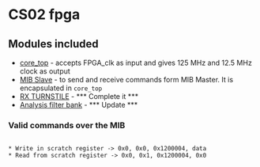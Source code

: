 
# CS02 fpga

## Modules included

* [core_top](https://github.com/siglabsoss/higgs_sdr_rev2/tree/master/fpgas/common/modules) - accepts FPGA_clk as input and gives 125 MHz and 12.5 MHz clock as output
* [MIB Slave](https://github.com/siglabsoss/ip-library-core/tree/master/mib_bus) - to send and receive commands form MIB Master. It is encapsulated in `core_top`
* [RX TURNSTILE](https://github.com/siglabsoss/ip-library-core/tree/master/rx_turnstile) - *** Complete it ***
* [Analysis filter bank](https://github.com/siglabsoss/ip-library-core/tree/master/analysis_filter_bank/afb) - *** Update ***


### Valid commands over the MIB
```

* Write in scratch register -> 0x0, 0x0, 0x1200004, data
* Read from scratch register -> 0x0, 0x1, 0x1200004, 0x0
```